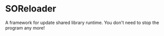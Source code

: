 # SOReloader
A framework for update shared library runtime. You don't need to stop the program any more!

